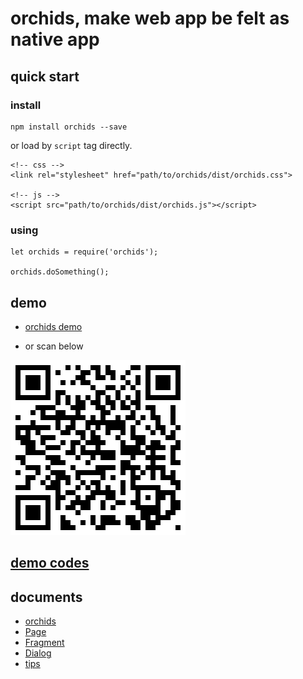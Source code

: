 # orchids, make web app be felt as native app

## quick start

### install

```
npm install orchids --save
```

or load by `script` tag directly.

```
<!-- css -->
<link rel="stylesheet" href="path/to/orchids/dist/orchids.css">

<!-- js -->
<script src="path/to/orchids/dist/orchids.js"></script>
```

### using

```
let orchids = require('orchids');

orchids.doSomething();
```

## demo

* [orchids demo](http://senntyou.github.io/orchids/)

* or scan below

![](./qrcode.png)

## [demo codes](./demo/)

## documents

* [orchids](./docs/orchids.md)
* [Page](./docs/page.md)
* [Fragment](./docs/fragment.md)
* [Dialog](./docs/dialog.md)
* [tips](./docs/tips.md)

